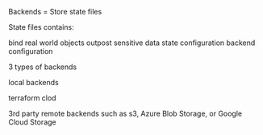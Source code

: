 Backends = Store state files

State files contains:

bind real world objects
outpost
sensitive data
state configuration 
backend configuration 


3 types of backends

local backends

terraform clod

3rd party remote backends such as s3, Azure Blob Storage, or Google Cloud Storage

